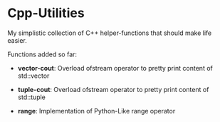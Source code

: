 # Cpp-Utilities

My simplistic collection of C++ helper-functions that should make life easier.

Functions added so far:

* **vector-cout**:  Overload ofstream operator to pretty print content of std::vector

* **tuple-cout**:   Overload ofstream operator to pretty print content of std::tuple

* **range**:        Implementation of Python-Like range operator
